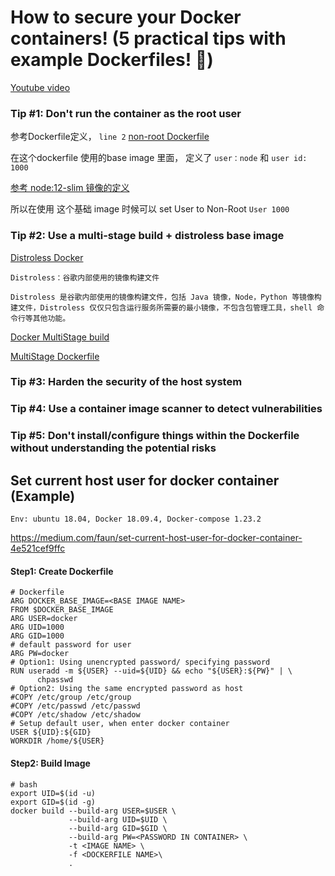 # How to secure your Docker containers! (5 practical tips with example Dockerfiles! 🐳)

[Youtube video](https://www.youtube.com/watch?v=JE2PJbbpjsM "example video")

### Tip #1: Don't run the container as the root user

参考Dockerfile定义， `line 2` [non-root Dockerfile](Dockerfile.non-root "example") 

在这个dockerfile 使用的base image 里面， 定义了 `user：node` 和 `user id: 1000`

[参考 node:12-slim 镜像的定义](https://github.com/nodejs/docker-node/blob/31246f5f779cafa0930a1db04bd00d875d6a940d/12/stretch-slim/Dockerfile "定义了基础image的 user")

所以在使用 这个基础  image 时候可以 set User to Non-Root `User 1000`


### Tip #2: Use a multi-stage build + distroless base image

[Distroless Docker](https://www.youtube.com/watch?v=lviLZFciDv4 "2017 swampUP Sessions | Distroless Docker: Containerizing Apps, not VMs - Matthew Moore")

```
Distroless：谷歌内部使用的镜像构建文件

Distroless 是谷歌内部使用的镜像构建文件，包括 Java 镜像，Node，Python 等镜像构建文件，Distroless 仅仅只包含运行服务所需要的最小镜像，不包含包管理工具，shell 命令行等其他功能。
```

[Docker MultiStage build](https://docs.docker.com/develop/develop-images/multistage-build/ "multi stage")

[MultiStage Dockerfile](Dockerfile.distroless "example")

### Tip #3: Harden the security of the host system

### Tip #4: Use a container image scanner to detect vulnerabilities

### Tip #5: Don't install/configure things within the Dockerfile without understanding the potential risks


## Set current host user for docker container (Example)

`Env: ubuntu 18.04, Docker 18.09.4, Docker-compose 1.23.2`

https://medium.com/faun/set-current-host-user-for-docker-container-4e521cef9ffc

#### Step1: Create Dockerfile
```
# Dockerfile
ARG DOCKER_BASE_IMAGE=<BASE IMAGE NAME>
FROM $DOCKER_BASE_IMAGE
ARG USER=docker
ARG UID=1000
ARG GID=1000
# default password for user
ARG PW=docker
# Option1: Using unencrypted password/ specifying password
RUN useradd -m ${USER} --uid=${UID} && echo "${USER}:${PW}" | \
      chpasswd
# Option2: Using the same encrypted password as host
#COPY /etc/group /etc/group 
#COPY /etc/passwd /etc/passwd
#COPY /etc/shadow /etc/shadow
# Setup default user, when enter docker container
USER ${UID}:${GID}
WORKDIR /home/${USER}
```

#### Step2: Build Image 
```
# bash
export UID=$(id -u)
export GID=$(id -g)
docker build --build-arg USER=$USER \
             --build-arg UID=$UID \
             --build-arg GID=$GID \
             --build-arg PW=<PASSWORD IN CONTAINER> \
             -t <IMAGE NAME> \
             -f <DOCKERFILE NAME>\
             .
```

